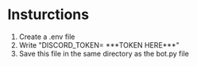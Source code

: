<h1>Insturctions</h1>
<ol>
  <li>Create a .env file</li>
  <li>Write "DISCORD_TOKEN= ***TOKEN HERE***"</li>
  <li>Save this file in the same directory as the bot.py file</li>
</ol>
